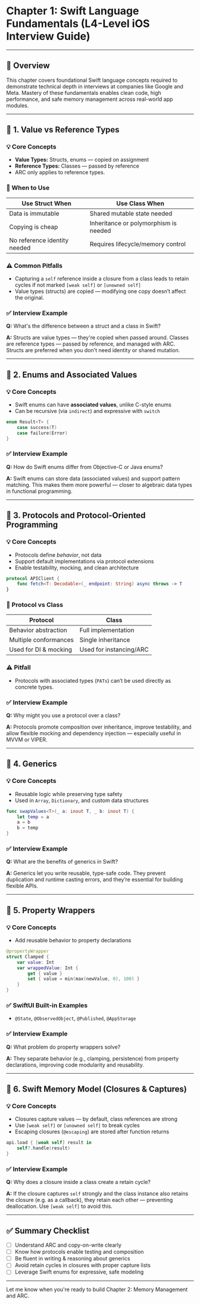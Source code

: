 # Chapter 1: Swift Language Fundamentals (L4-Level iOS Interview Guide)

---

## 📘 Overview
This chapter covers foundational Swift language concepts required to demonstrate technical depth in interviews at companies like Google and Meta. Mastery of these fundamentals enables clean code, high performance, and safe memory management across real-world app modules.

---

## 📌 1. Value vs Reference Types

### 💡 Core Concepts
- **Value Types:** Structs, enums — copied on assignment
- **Reference Types:** Classes — passed by reference
- ARC only applies to reference types.

### 📍 When to Use
| Use Struct When | Use Class When |
|----------------|----------------|
| Data is immutable | Shared mutable state needed |
| Copying is cheap | Inheritance or polymorphism is needed |
| No reference identity needed | Requires lifecycle/memory control |

### ⚠️ Common Pitfalls
- Capturing a `self` reference inside a closure from a class leads to retain cycles if not marked `[weak self]` or `[unowned self]`
- Value types (structs) are copied — modifying one copy doesn’t affect the original.

### ✅ Interview Example
**Q:** What's the difference between a struct and a class in Swift?

**A:** Structs are value types — they're copied when passed around. Classes are reference types — passed by reference, and managed with ARC. Structs are preferred when you don't need identity or shared mutation.

---

## 📌 2. Enums and Associated Values

### 💡 Core Concepts
- Swift enums can have **associated values**, unlike C-style enums
- Can be recursive (via `indirect`) and expressive with `switch`

```swift
enum Result<T> {
    case success(T)
    case failure(Error)
}
```

### ✅ Interview Example
**Q:** How do Swift enums differ from Objective-C or Java enums?

**A:** Swift enums can store data (associated values) and support pattern matching. This makes them more powerful — closer to algebraic data types in functional programming.

---

## 📌 3. Protocols and Protocol-Oriented Programming

### 💡 Core Concepts
- Protocols define *behavior*, not data
- Support default implementations via protocol extensions
- Enable testability, mocking, and clean architecture

```swift
protocol APIClient {
    func fetch<T: Decodable>(_ endpoint: String) async throws -> T
}
```

### 🔄 Protocol vs Class
| Protocol               | Class                   |
|------------------------|--------------------------|
| Behavior abstraction   | Full implementation     |
| Multiple conformances  | Single inheritance       |
| Used for DI & mocking  | Used for instancing/ARC |

### ⚠️ Pitfall
- Protocols with associated types (`PATs`) can’t be used directly as concrete types.

### ✅ Interview Example
**Q:** Why might you use a protocol over a class?

**A:** Protocols promote composition over inheritance, improve testability, and allow flexible mocking and dependency injection — especially useful in MVVM or VIPER.

---

## 📌 4. Generics

### 💡 Core Concepts
- Reusable logic while preserving type safety
- Used in `Array`, `Dictionary`, and custom data structures

```swift
func swapValues<T>(_ a: inout T, _ b: inout T) {
    let temp = a
    a = b
    b = temp
}
```

### ✅ Interview Example
**Q:** What are the benefits of generics in Swift?

**A:** Generics let you write reusable, type-safe code. They prevent duplication and runtime casting errors, and they’re essential for building flexible APIs.

---

## 📌 5. Property Wrappers

### 💡 Core Concepts
- Add reusable behavior to property declarations

```swift
@propertyWrapper
struct Clamped {
    var value: Int
    var wrappedValue: Int {
        get { value }
        set { value = min(max(newValue, 0), 100) }
    }
}
```

### ✅ SwiftUI Built-in Examples
- `@State`, `@ObservedObject`, `@Published`, `@AppStorage`

### ✅ Interview Example
**Q:** What problem do property wrappers solve?

**A:** They separate behavior (e.g., clamping, persistence) from property declarations, improving code modularity and reusability.

---

## 📌 6. Swift Memory Model (Closures & Captures)

### 💡 Core Concepts
- Closures capture values — by default, class references are strong
- Use `[weak self]` or `[unowned self]` to break cycles
- Escaping closures (`@escaping`) are stored after function returns

```swift
api.load { [weak self] result in
    self?.handle(result)
}
```

### ✅ Interview Example
**Q:** Why does a closure inside a class create a retain cycle?

**A:** If the closure captures `self` strongly and the class instance also retains the closure (e.g. as a callback), they retain each other — preventing deallocation. Use `[weak self]` to avoid this.

---

## ✅ Summary Checklist
- [ ] Understand ARC and copy-on-write clearly
- [ ] Know how protocols enable testing and composition
- [ ] Be fluent in writing & reasoning about generics
- [ ] Avoid retain cycles in closures with proper capture lists
- [ ] Leverage Swift enums for expressive, safe modeling

---

Let me know when you're ready to build Chapter 2: Memory Management and ARC.

